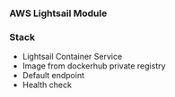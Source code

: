 ### AWS Lightsail Module

### Stack

- Lightsail Container Service
- Image from dockerhub private registry
- Default endpoint
- Health check
